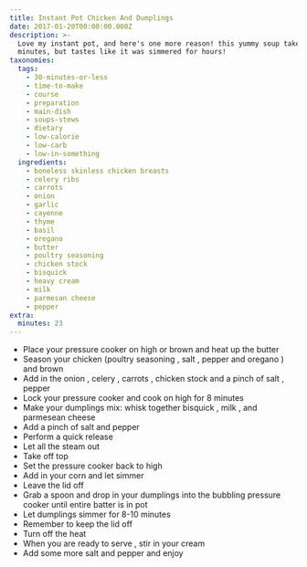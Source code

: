 ```yaml
---
title: Instant Pot Chicken And Dumplings
date: 2017-01-20T00:00:00.000Z
description: >-
  Love my instant pot, and here's one more reason! this yummy soup takes just
  minutes, but tastes like it was simmered for hours!
taxonomies:
  tags:
    - 30-minutes-or-less
    - time-to-make
    - course
    - preparation
    - main-dish
    - soups-stews
    - dietary
    - low-calorie
    - low-carb
    - low-in-something
  ingredients:
    - boneless skinless chicken breasts
    - celery ribs
    - carrots
    - onion
    - garlic
    - cayenne
    - thyme
    - basil
    - oregano
    - butter
    - poultry seasoning
    - chicken stock
    - bisquick
    - heavy cream
    - milk
    - parmesan cheese
    - pepper
extra:
  minutes: 23
---
```

 - Place your pressure cooker on high or brown and heat up the butter
 - Season your chicken (poultry seasoning , salt , pepper and oregano ) and brown
 - Add in the onion , celery , carrots , chicken stock and a pinch of salt , pepper
 - Lock your pressure cooker and cook on high for 8 minutes
 - Make your dumplings mix: whisk together bisquick , milk , and parmesean cheese
 - Add a pinch of salt and pepper
 - Perform a quick release
 - Let all the steam out
 - Take off top
 - Set the pressure cooker back to high
 - Add in your corn and let simmer
 - Leave the lid off
 - Grab a spoon and drop in your dumplings into the bubbling pressure cooker until entire batter is in pot
 - Let dumplings simmer for 8-10 minutes
 - Remember to keep the lid off
 - Turn off the heat
 - When you are ready to serve , stir in your cream
 - Add some more salt and pepper and enjoy
